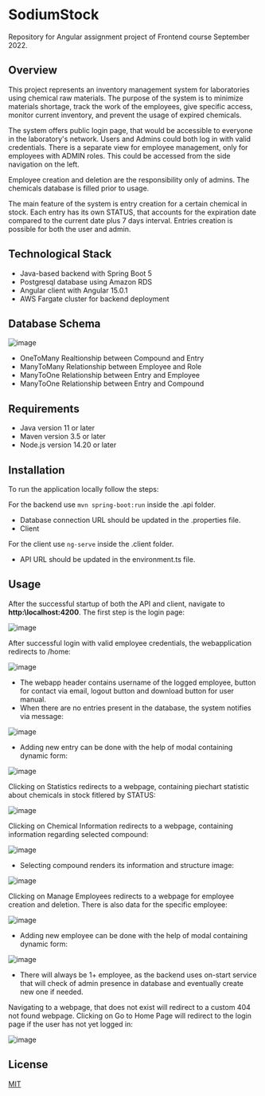 # SodiumStock
Repository for Angular assignment project of Frontend course September 2022.

## Overview
This project represents an inventory management system for laboratories using chemical raw materials. The purpose of the system is to minimize materials shortage, track the work of the employees, give specific access, monitor current inventory, and prevent the usage of expired chemicals.

The system offers public login page, that would be accessible to everyone in the laboratory's network. Users and Admins could both log in with valid credentials. There is a separate view for employee management, only for employees with ADMIN roles. This could be accessed from the side navigation on the left.

Employee creation and deletion are the responsibility only of admins. The chemicals database is filled prior to usage.

The main feature of the system is entry creation for a certain chemical in stock. Each entry has its own STATUS, that accounts for the expiration date compared to the current date plus 7 days interval. Entries creation is possible for both the user and admin.

## Technological Stack
* Java-based backend with Spring Boot 5
* Postgresql database using Amazon RDS
* Angular client with Angular 15.0.1
* AWS Fargate cluster for backend deployment

## Database Schema

![image](https://user-images.githubusercontent.com/108091226/206922352-801f2eca-331c-454c-ac71-e152e4a8ade9.png)

*  OneToMany Realtionship between Compound and Entry
*  ManyToMany Relationship between Employee and Role
*  ManyToOne Relationship between Entry and Employee
*  ManyToOne Relationship between Entry and Compound
 
## Requirements
* Java version 11 or later
* Maven version 3.5 or later
* Node.js version 14.20 or later

## Installation
To run the application locally follow the steps:

For the backend use `mvn spring-boot:run` inside the .api folder.
* Database connection URL should be updated in the .properties file.
* Client 

For the client use `ng-serve` inside the .client folder.
* API URL should be updated in the environment.ts file.

## Usage
After the successful startup of both the API and client, navigate to **http:\\localhost:4200**. The first step is the login page:

![image](https://user-images.githubusercontent.com/108091226/206913873-cc4a6a4c-2a56-4d97-9a11-7070502f3fb4.png)

After successful login with valid employee credentials, the webapplication redirects to /home:

![image](https://user-images.githubusercontent.com/108091226/206918358-c910d716-669d-4f69-92e8-fde048c75d87.png)

* The webapp header contains username of the logged employee, button for contact via email, logout button and download button for user manual.
* When there are no entries present in the database, the system notifies via message:

![image](https://user-images.githubusercontent.com/108091226/206918401-aa82508b-3287-4b27-80bb-26cd0aa23b05.png)

* Adding new entry can be done with the help of modal containing dynamic form:

![image](https://user-images.githubusercontent.com/108091226/206918531-c289ff18-3a8a-4143-9d7a-1bf7df862a27.png)

Clicking on Statistics redirects to a webpage, containing piechart statistic about chemicals in stock fitlered by STATUS:

![image](https://user-images.githubusercontent.com/108091226/206919537-2004f897-32e9-4a92-9244-3096d4f5de81.png)

Clicking on Chemical Information redirects to a webpage, containing information regarding selected compound:

![image](https://user-images.githubusercontent.com/108091226/206920051-e4b4f76d-9a77-49cb-ada8-7b6301ec1fef.png)

* Selecting compound renders its information and structure image:

![image](https://user-images.githubusercontent.com/108091226/206920103-86882442-3b00-42e0-aea5-88a32c8203f4.png)

Clicking on Manage Employees redirects to a webpage for employee creation and deletion. There is also data for the specific employee:

![image](https://user-images.githubusercontent.com/108091226/206921736-d98cd065-b4e8-4468-8678-e8497dca178a.png)

* Adding new employee can be done with the help of modal containing dynamic form:

![image](https://user-images.githubusercontent.com/108091226/206921781-cde6f368-e42f-428f-ab41-3412ce085704.png)

* There will always be 1+ employee, as the backend uses on-start service that will check of admin presence in database and eventually create new one if needed.

Navigating to a webpage, that does not exist will redirect to a custom 404 not found webpage. Clicking on Go to Home Page will redirect to the login page if the user has not yet logged in:

![image](https://user-images.githubusercontent.com/108091226/207128228-860b56ef-e8f7-4181-9985-c3574d1a0ba9.png)

## License

[MIT](https://choosealicense.com/licenses/mit/)

